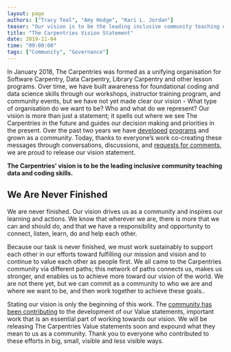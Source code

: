 ```yaml
---
layout: page
authors: ["Tracy Teal", "Amy Hodge", "Kari L. Jordan"]
teaser: "Our vision is to be the leading inclusive community teaching data and coding skills."
title: "The Carpentries Vision Statement"
date: 2019-11-04
time: "09:00:00"
tags: ["Community", "Governance"]
---
```


In January 2018, The Carpentries was formed as a unifying organisation for Software Carpentry, Data Carpentry, Library Carpentry and other lesson programs. Over time,  we have built awareness for foundational coding and data science skills through our workshops, instructor training program, and community events, but we have not yet made clear our vision - What type of organisation do we want to be? Who and what do we represent? Our vision is more than just a statement; it spells out where we see The Carpentries in the future and guides our decision making and priorities in the present. Over the past two years we have [developed](https://carpentries.topicbox.com/groups/discuss/Tff7a58a2ba038c66-M6e898143b16a8774fe26482b/sharing-carpentries-style-lessons-with-the-community) [programs](https://carpentries.org/blog/2019/10/transition-to-typeform/) and grown as a community. Today, thanks to everyone’s work co-creating these messages through conversations, discussions, and [requests for comments](https://carpentries.org/blog/2018/08/mission-vision-rfc/), we are proud to release our vision statement.

**The Carpentries’ vision is to be the leading inclusive community teaching data and coding skills.** 

## We Are Never Finished 

We are never finished. Our vision drives us as a community and inspires our learning and actions. We know that wherever we are, there is more that we can and should do, and that we have a responsibility and opportunity to connect, listen, learn, do and help each other. 

Because our task is never finished, we must work sustainably to  support each other in our efforts toward fulfilling our mission and vision and to continue to value each other as people first. We all came to the Carpentries community via different paths; this network of paths connects us, makes us stronger, and enables us to achieve more toward our vision of the world. We are not there yet, but we can commit as a community to who we are and where we want to be, and then work together to achieve these goals.. 

Stating our vision is only the beginning of this work. The [community has been contributing](https://carpentries.org/blog/2019/09/carpentries-values-update-and-question-three/) to the development of our Value statements, important work that is an essential part of working towards our vision. We will be releasing The Carpentries Value statements soon and expound what they mean to us as a community. Thank you to everyone who contributed to these efforts in big, small, visible and less visible ways. 
